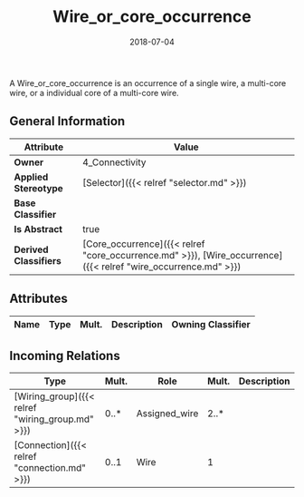 ﻿---
title: Wire_or_core_occurrence
toc: false
type: specs
date: "2018-07-04"
draft: false
specification: KBL
version: 2.5
documentType: "Recommendation"
elementType: Class
classes:
  - Wire_or_core_occurrence
menu_name: kbl-2.5
---
<p>A Wire_or_core_occurrence is an occurrence of a single wire, a multi-core wire, or a individual core of a multi-core wire.</p>

## General Information

| Attribute               | Value |
|-------------------------|-------|
| **Owner**               | 4_Connectivity |
| **Applied Stereotype**  | [Selector]({{< relref "selector.md" >}})<br/>  |
| **Base Classifier**     |   |
| **Is Abstract**         | true |
| **Derived Classifiers** | [Core_occurrence]({{< relref "core_occurrence.md" >}}), [Wire_occurrence]({{< relref "wire_occurrence.md" >}}) |

## Attributes
|  Name  |  Type  |  Mult.  |  Description  |  Owning Classifier  |
|--------|--------|---------|---------------|--------------|

##  Incoming Relations
|    Type  |   Mult.  |   Role    |   Mult.   |   Description  |
|----------|----------|-----------|-----------|----------------|
| [Wiring_group]({{< relref "wiring_group.md" >}}) | 0..* | Assigned_wire | 2..* |  |
| [Connection]({{< relref "connection.md" >}}) | 0..1 | Wire | 1 |  |
